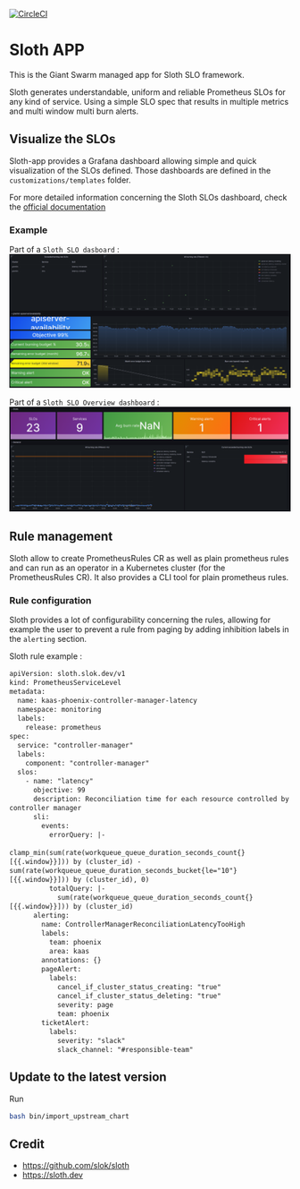 [![CircleCI](https://circleci.com/gh/giantswarm/sloth-app/tree/main.svg?style=svg)](https://circleci.com/gh/giantswarm/sloth-app/tree/main)

# Sloth APP

This is the Giant Swarm managed app for Sloth SLO framework.

Sloth generates understandable, uniform and reliable Prometheus SLOs for any kind of service. Using a simple SLO spec that results in multiple metrics and multi window multi burn alerts.

## Visualize the SLOs

Sloth-app provides a Grafana dashboard allowing simple and quick visualization of the SLOs defined. Those dashboards are defined in the `customizations/templates` folder.

For more detailed information concerning the Sloth SLOs dashboard, check the [official documentation](https://sloth.dev/introduction/dashboards/)

### Example

Part of a `Sloth SLO dasboard` :
![sloth slo dashboard](assets/sloth-dashboard.png)

Part of a `Sloth SLO Overview dashboard` :
![sloth slo overview dasboard](assets/sloth-dasboard-overview.png)

## Rule management

Sloth allow to create PrometheusRules CR as well as plain prometheus rules and can run as an operator in a Kubernetes cluster (for the PrometheusRules CR). It also provides a CLI tool for plain prometheus rules.

### Rule configuration

Sloth provides a lot of configurability concerning the rules, allowing for example the user to prevent a rule from paging by adding inhibition labels in the `alerting` section.

Sloth rule example :

```
apiVersion: sloth.slok.dev/v1
kind: PrometheusServiceLevel
metadata:
  name: kaas-phoenix-controller-manager-latency
  namespace: monitoring
  labels:
    release: prometheus
spec:
  service: "controller-manager"
  labels:
    component: "controller-manager"
  slos:
    - name: "latency"
      objective: 99
      description: Reconciliation time for each resource controlled by controller manager
      sli:
        events:
          errorQuery: |-
            clamp_min(sum(rate(workqueue_queue_duration_seconds_count{}[{{.window}}])) by (cluster_id) - sum(rate(workqueue_queue_duration_seconds_bucket{le="10"}[{{.window}}])) by (cluster_id), 0)
          totalQuery: |-
            sum(rate(workqueue_queue_duration_seconds_count{}[{{.window}}])) by (cluster_id)
      alerting:
        name: ControllerManagerReconciliationLatencyTooHigh
        labels:
          team: phoenix
          area: kaas
        annotations: {}
        pageAlert:
          labels:
            cancel_if_cluster_status_creating: "true"
            cancel_if_cluster_status_deleting: "true"
            severity: page
            team: phoenix
        ticketAlert:
          labels:
            severity: "slack"
            slack_channel: "#responsible-team"
```

## Update to the latest version

Run

```bash
bash bin/import_upstream_chart
```

## Credit

* https://github.com/slok/sloth
* https://sloth.dev